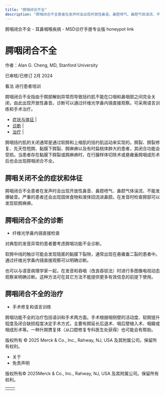 ```yaml
---
title: "腭咽闭合不全"
description: "腭咽闭合不全患者在发声时会出现开放性鼻音、鼻腔喷气、鼻腔气体湍流、不能发爆破音。严重的患者还会出现固体食物和液体回流进鼻腔。在发音时检查腭部可以发现软腭麻痹。"
---
```


﻿腭咽闭合不全 \- 耳鼻咽喉疾病 \- MSD诊疗手册专业版 honeypot link

# 腭咽闭合不全

作者：Alan G. Cheng, MD, Stanford University

已审核/已修订 2月 2024

看法 进行患者培训

腭咽闭合不全指由于腭部解剖异常而导致括约肌不能在口咽和鼻咽部之间完全关闭，由此出现开放性鼻音。诊断可以通过纤维光学鼻内镜直接观察。可采用语言训练和手术治疗。

- [症状与体征](#症状与体征_v946814_zh) \|
- [诊断](#诊断_v946818_zh) \|
- [治疗](#治疗_v946824_zh) \|

腭咽括约肌的关闭通常是通过软腭和上缩肌的括约肌运动来实现的。腭裂、腭裂修复、先天性短腭、黏膜下腭裂、腭麻痹以及有时扁桃体肿大的患者，其闭合功能会受损。当患者存在黏膜下腭裂或腭麻痹时，在行腺样体切除术或悬雍垂腭咽成形术后也会出现腭咽闭合不全。

## 腭咽关闭不全的症状和体征

腭咽闭合不全患者在发声时会出现开放性鼻音、鼻腔喷气、鼻腔气体湍流、不能发爆破音。严重的患者还会出现固体食物和液体回流进鼻腔。在发音时检查腭部可以发现软腭麻痹。

## 腭咽闭合不全的诊断

- 纤维光学鼻内镜直接检查


对典型的发音异常的患者要考虑腭咽功能不全诊断。

软腭中线的触诊可能会发现隐匿的黏膜下裂隙，通常出现在悬雍垂二裂的患者中。 通过纤维光学鼻内镜直接观察可以明确诊断。

也可以与语音病理学家一起，在发音和吞咽（改良吞钡法）时进行多图像电视动态观察来明确诊断。这种方法可在其它方法不能提供更多有效信息的前提下使用。

## 腭咽闭合不全的治疗

- 手术修复和语言训练


腭咽功能不全的治疗包括语训和手术两方面。手术根据咽侧壁的活动度、软腭提升程度及闭合缺损程度决定手术方式，主要有腭延长后退术、咽后壁植入术、咽瓣或咽成形术等。一种升腭赝复体（从口腔修复专科医生处获得）也可能会有帮助。



版权所有 © 2025
Merck & Co., Inc., Rahway, NJ, USA 及其附属公司。保留所有权利。

- 关于
- 免责声明

版权所有© 2025Merck & Co., Inc., Rahway, NJ, USA 及其附属公司。保留所有权利。

|     |     |
| --- | --- |
|  |  |